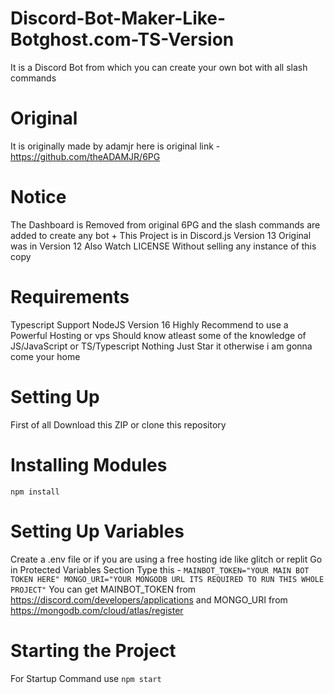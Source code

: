 # Discord-Bot-Maker-Like-Botghost.com-TS-Version
It is a Discord Bot from which you can create your own bot with all slash commands
# Original
It is originally made by adamjr here is original link - https://github.com/theADAMJR/6PG 
# Notice
The Dashboard is Removed from original 6PG and the slash commands are added to create any bot + This Project is in Discord.js Version 13 Original was in Version 12
Also Watch LICENSE Without selling any instance of this copy
# Requirements
Typescript Support
NodeJS Version 16
Highly Recommend to use a Powerful Hosting or vps
Should know atleast some of the knowledge of JS/JavaScript or TS/Typescript
Nothing Just Star it otherwise i am gonna come your home
# Setting Up
First of all Download this ZIP or clone this repository
# Installing Modules
`npm install`
# Setting Up Variables
Create a .env file or if you are using a free hosting ide like glitch or replit Go in Protected Variables Section
Type this - ```MAINBOT_TOKEN="YOUR MAIN BOT TOKEN HERE"
MONGO_URI="YOUR MONGODB URL ITS REQUIRED TO RUN THIS WHOLE PROJECT"```
You can get MAINBOT_TOKEN from https://discord.com/developers/applications and MONGO_URI from https://mongodb.com/cloud/atlas/register
# Starting the Project
For Startup Command use `npm start`
